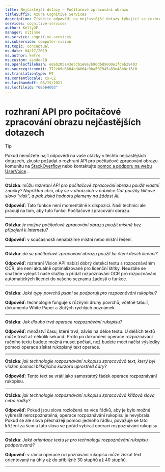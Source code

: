```yaml
---
title: Nejčastější dotazy – Počítačové zpracování obrazu
titleSuffix: Azure Cognitive Services
description: Získejte odpovědi na nejčastější dotazy týkající se rozhraní API pro počítačové zpracování obrazu ve službě Azure Cognitive Services.
services: cognitive-services
author: KellyDF
manager: nitinme
ms.service: cognitive-services
ms.subservice: computer-vision
ms.topic: conceptual
ms.date: 04/17/2019
ms.author: kefre
ms.custom: seodec18
ms.openlocfilehash: e8ab205a43e5cb1e8e2b96dbd9600e1fceb29403
ms.sourcegitcommit: 772eb9c6684dd4864e0ba507945a83e48b8c16f0
ms.translationtype: MT
ms.contentlocale: cs-CZ
ms.lasthandoff: 03/19/2021
ms.locfileid: "68564603"
---
```

# <a name="computer-vision-api-frequently-asked-questions"></a>rozhraní API pro počítačové zpracování obrazu nejčastějších dotazech

> [!TIP]
> Pokud nemůžete najít odpovědi na vaše otázky v těchto nejčastějších dotazech, zkuste požádat o rozhraní API pro počítačové zpracování obrazu komunitu na [StackOverflow](https://stackoverflow.com/questions/tagged/project-oxford+or+microsoft-cognitive) nebo kontaktujte [pomoc a podporu na webu UserVoice](https://cognitive.uservoice.com/) .

---

**Otázka**: můžu *rozhraní API pro počítačové zpracování obrazu použít vlastní značky?  Například chci, aby se v obrázcích v nabídce Cat použily klíčové slovo "vlak", a pak získá hodnotu plemeny na žádost AI.*

**Odpověď**: Tato funkce není momentálně k dispozici. Naši technici ale pracují na tom, aby tuto funkci Počítačové zpracování obrazu.

---

**Otázka**: *je možné počítačové zpracování obrazu použít místně bez připojení k Internetu?*

**Odpověď**: v současnosti nenabízíme místní nebo místní řešení.

---

**Otázka**: *dá se počítačové zpracování obrazu použít ke čtení desek licencí?*

**Odpověď**: rozhraní Vision API nabízí dobrý detekci textu s rozpoznáváním OCR, ale není aktuálně optimalizované pro licenční štítky. Neustále se snažíme vylepšit naše služby a přidat rozpoznávání OCR pro rozpoznávání automatických licencí do našeho seznamu žádostí o funkce.

---

**Otázka**: *Jaké typy povrchů psaní se podporují pro rozpoznávání rukopisu?*

**Odpověď**: technologie funguje s různými druhy povrchů, včetně tabulí, dokumentu White Paper a žlutých rychlých poznámek.

---

**Otázka**: *Jak dlouho trvá operace rozpoznávání rukopisu?*

**Odpověď**: množství času, které trvá, závisí na délce textu. U delších textů může trvat až několik sekund. Proto po dokončení operace rozpoznávání ručního textu budete možná muset počkat, než budete moci načíst výsledky pomocí operace získat rukopisný text operace.

---

**Otázka**: *jak technologie rozpoznávání rukopisu zpracovává text, který byl vložen pomocí blikajícího kurzoru uprostřed čáry?*

**Odpověď**: Tento text se vrátí jako samostatný řádek operace rozpoznávání rukopisu.

---

**Otázka**: *jak technologie rozpoznávání rukopisu zpracovává křížová slova nebo řádky?*

**Odpověď**: Pokud jsou slova rozložená na více řádků, aby je bylo možné vykreslit nerozpoznatelná, operace rozpoznávání rukopisu je nevybrala. Pokud se ale slova přecházejí pomocí jednoho řádku, považuje se tato křížení za šum a tato slova se pořád vybírají operací rozpoznávání rukopisu.

---

**Otázka**: *Jaké orientace textu je pro technologii rozpoznávání rukopisu podporovaná?*

**Odpověď**: v rámci operace rozpoznávání rukopisu může získat text orientovaný na úhly až do přibližně 30 stupňů až 40 stupňů.

---
